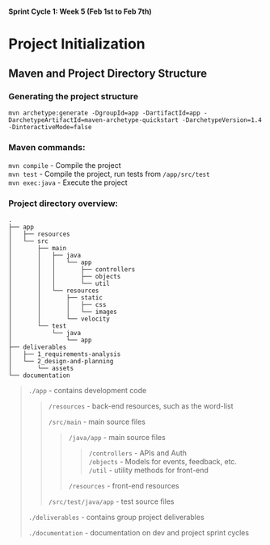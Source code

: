 #### Sprint Cycle 1: Week 5 (Feb 1st to Feb 7th)
# Project Initialization

## Maven and Project Directory Structure
### Generating the project structure
```
mvn archetype:generate -DgroupId=app -DartifactId=app -DarchetypeArtifactId=maven-archetype-quickstart -DarchetypeVersion=1.4 -DinteractiveMode=false
```

### Maven commands:<br>
```mvn compile``` - Compile the project<br>
```mvn test``` - Compile the project, run tests from ```/app/src/test```<br>
```mvn exec:java``` - Execute the project<br>

### Project directory overview:
```
.
├── app
│   ├── resources
│   └── src
│       ├── main
│       │   ├── java
│       │   │   └── app
│       │   │       ├── controllers
│       │   │       ├── objects
│       │   │       └── util
│       │   └── resources
│       │       ├── static
│       │       │   ├── css
│       │       │   └── images
│       │       └── velocity
│       └── test
│           └── java
│               └── app
├── deliverables
│   ├── 1_requirements-analysis
│   └── 2_design-and-planning
│       └── assets
└── documentation
```

>```./app``` - contains development code<br>
>
>> ```/resources``` - back-end resources, such as the word-list<br>
>>
>> ```/src/main``` - main source files<br>
>>
>>> ```/java/app``` - main source files<br>
>>>
>>>> ```/controllers``` - APIs and Auth<br>
>>>> ```/objects``` - Models for events, feedback, etc.<br>
>>>> ```/util``` - utility methods for front-end<br>
>>>>
>>> ```/resources``` - front-end resources<br>
>>>
>> ```/src/test/java/app``` - test source files<br>
>>
>```./deliverables``` - contains group project deliverables<br>
>
>```./documentation``` - documentation on dev and project sprint cycles<br>
>

